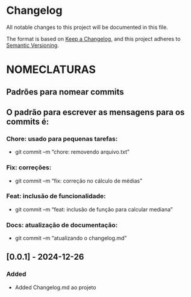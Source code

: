 # Changelog

All notable changes to this project will be documented in this file.

The format is based on [Keep a Changelog](https://keepachangelog.com/en/1.1.0/),
and this project adheres to [Semantic Versioning](https://semver.org/spec/v2.0.0.html).

# NOMECLATURAS

## Padrões para nomear commits
## O padrão para escrever as mensagens para os commits é:
### Chore: usado para pequenas tarefas:
- git commit –m “chore: removendo arquivo.txt”
### Fix: correções:
- git commit –m “fix: correção no cálculo de médias”
### Feat: inclusão de funcionalidade:
- git commit –m “feat: inclusão de função para calcular mediana”
### Docs: atualização de documentação:
- git commit –m “atualizando o changelog.md”


## [0.0.1] - 2024-12-26

### Added

- Added Changelog.md ao projeto